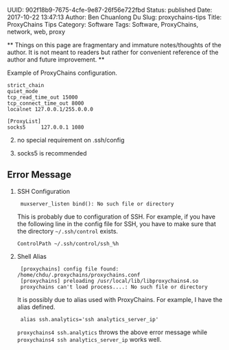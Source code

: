 UUID: 902f18b9-7675-4cfe-9e87-26f56e722fbd
Status: published
Date: 2017-10-22 13:47:13
Author: Ben Chuanlong Du
Slug: proxychains-tips
Title: ProxyChains Tips
Category: Software
Tags: Software, ProxyChains, network, web, proxy

**
Things on this page are
fragmentary and immature notes/thoughts of the author.
It is not meant to readers
but rather for convenient reference of the author and future improvement.
**

Example of ProxyChains configuration.

```text
strict_chain
quiet_mode
tcp_read_time_out 15000
tcp_connect_time_out 8000
localnet 127.0.0.1/255.0.0.0

[ProxyList]
socks5     127.0.0.1 1080
```

2. no special requirement on .ssh/config

3. socks5 is recommended

## Error Message

1. SSH Configuration 

        muxserver_listen bind(): No such file or directory

    This is probably due to configuration of SSH. 
    For example, 
    if you have the following line in the config file for SSH,
    you have to make sure that the directory `~/.ssh/control` exists.
    ```text
    ControlPath ~/.ssh/control/ssh_%h
    ```

2. Shell Alias

        [proxychains] config file found: /home/chdu/.proxychains/proxychains.conf
        [proxychains] preloading /usr/local/lib/libproxychains4.so
        proxychains can't load process....: No such file or directory

    It is possibly due to alias used with ProxyChains.
    For example, 
    I have the alias defined.

        alias ssh.analytics='ssh analytics_server_ip'

    `proxychains4 ssh.analytics` throws the above error message
    while `proxychains4 ssh analytics_server_ip` works well.
